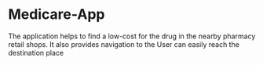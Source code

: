 # Medicare-App

The application helps to find a low-cost for the drug in the nearby pharmacy retail shops. It also provides navigation to the User can easily reach the destination place